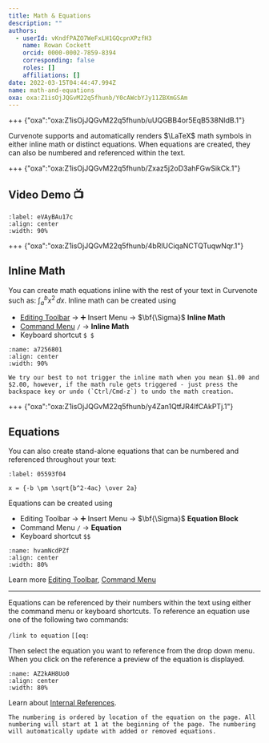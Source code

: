 ```yaml
---
title: Math & Equations
description: ""
authors:
  - userId: vKndfPAZO7WeFxLH1GQcpnXPzfH3
    name: Rowan Cockett
    orcid: 0000-0002-7859-8394
    corresponding: false
    roles: []
    affiliations: []
date: 2022-03-15T04:44:47.994Z
name: math-and-equations
oxa: oxa:Z1isOjJQGvM22q5fhunb/Y0cAWcbYJy11ZBXmGSAm
---
```


+++ {"oxa":"oxa:Z1isOjJQGvM22q5fhunb/uUQGBB4or5EqB538NldB.1"}

Curvenote supports and automatically renders $\LaTeX$ math symbols in either inline math or distinct equations. When equations are created, they can also be numbered and referenced within the text.

+++ {"oxa":"oxa:Z1isOjJQGvM22q5fhunb/Zxaz5j2oD3ahFGwSikCk.1"}

## Video Demo 📺

```{iframe} https://www.loom.com/embed/1f94394b9b5d4448b9779e4d4228e1f5
:label: eVAyBAu17c
:align: center
:width: 90%
```

+++ {"oxa":"oxa:Z1isOjJQGvM22q5fhunb/4bRlUCiqaNCTQTuqwNqr.1"}

## Inline Math

You can create math equations inline with the rest of your text in Curvenote such as: $\int_{a}^{b} x^2 \,dx$. Inline math can be created using

- [Editing Toolbar](oxa:Z1isOjJQGvM22q5fhunb/FXp6KALoOyrnk0w5XgQT "Editing Toolbar") → ➕ Insert Menu → $\bf{\Sigma}$ **Inline Math**
- [Command Menu](oxa:Z1isOjJQGvM22q5fhunb/gKX5CnZEMGcUbygsA0dh "Command Menu") `/` → **Inline Math**
- Keyboard shortcut `$ $`

```{figure} images/MshxlXndaLsk3WbJ0ZGy-DwJwFluqdLMIcV1UCKOe-v2.gif
:name: a7256801
:align: center
:width: 90%
```

````{note}
We try our best to not trigger the inline math when you mean $1.00 and $2.00, however, if the math rule gets triggered - just press the backspace key or undo (`Ctrl/Cmd-z`) to undo the math creation.

````

+++ {"oxa":"oxa:Z1isOjJQGvM22q5fhunb/y4Zan1QtfJR4lfCAkPTj.1"}

## Equations

You can also create stand-alone equations that can be numbered and referenced throughout your text:

```{math}
:label: 05593f04

x = {-b \pm \sqrt{b^2-4ac} \over 2a}
```

Equations can be created using

- Editing Toolbar → ➕ Insert Menu → $\bf{\Sigma}$ **Equation Block**
- Command Menu `/` → **Equation**
- Keyboard shortcut `$$`

```{figure} images/MshxlXndaLsk3WbJ0ZGy-KquePozuECEFRimjQu9q-v1.gif
:name: hvamNcdPZf
:align: center
:width: 80%
```

Learn more [Editing Toolbar](oxa:Z1isOjJQGvM22q5fhunb/FXp6KALoOyrnk0w5XgQT "Editing Toolbar"), [Command Menu](oxa:Z1isOjJQGvM22q5fhunb/gKX5CnZEMGcUbygsA0dh "Command Menu")

---

Equations can be referenced by their numbers within the text using either the command menu or keyboard shortcuts. To reference an equation use one of the following two commands:

`/link to equation` `[[eq:`

Then select the equation you want to reference from the drop down menu. When you click on the reference a preview of the equation is displayed.

```{figure} images/MshxlXndaLsk3WbJ0ZGy-FOWw39AFB4LiLz4aEmJ0-v1.gif
:name: AZ2kAH8Uo0
:align: center
:width: 80%
```

Learn about [Internal References](oxa:Z1isOjJQGvM22q5fhunb/kM7RCPH0vEYtXYMgTN6G "Internal References").

````{note}
The numbering is ordered by location of the equation on the page. All numbering will start at 1 at the beginning of the page. The numbering will automatically update with added or removed equations.

````

